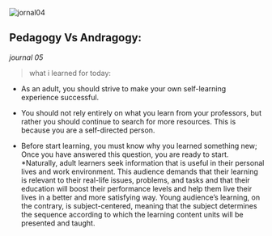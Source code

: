 ![jornal04](https://cdn.elearningindustry.com/wp-content/uploads/2015/11/pedagogy-vs-andragogy-in-elearning-can-you-tell-the-difference-1024x575.jpg)

## Pedagogy Vs Andragogy:
*journal 05*
>  what i learned for today:

* As an adult, you should strive to make your own self-learning experience successful.
* You should not rely entirely on what you learn from your professors, but rather you should continue to search for more resources. This is because you are a self-directed person.

* Before start learning, you must know why you learned something new; Once you have answered this question, you are ready to start.
*Naturally, adult learners seek information that is useful in their personal lives and work environment. This audience demands that their learning is relevant to their real-life issues, problems, and tasks and that their education will boost their performance levels and help them live their lives in a better and more satisfying way. Young audience’s learning, on the contrary, is subject-centered, meaning that the subject determines the sequence according to which the learning content units will be presented and taught. 
